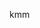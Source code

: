 <!--
 * @Author: LiZhiWei
 * @Date: 2024-07-01 11:49:53
 * @LastEditors: LiZhiWei
 * @LastEditTime: 2024-07-01 11:51:37
 * @Descripttion:
-->

kmm
